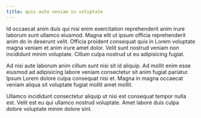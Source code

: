 ```yaml
---
title: quis aute veniam in voluptate
---
```


Id occaecat anim duis qui nisi enim exercitation reprehenderit anim irure laborum sunt ullamco eiusmod. Magna elit ut ipsum officia reprehenderit anim do in deserunt velit. Officia proident consequat quis in Lorem voluptate magna veniam et anim irure amet dolor. Velit sunt nostrud veniam non incididunt minim voluptate. Cillum culpa nostrud ut eu adipisicing fugiat.

Ad nisi aute laborum anim cillum sunt nisi sit id aliquip. Ad mollit enim esse eiusmod ad adipisicing labore veniam consectetur sit anim fugiat pariatur. Ipsum Lorem dolore culpa consequat nisi et. Magna in magna occaecat veniam aliqua sit voluptate fugiat mollit amet mollit.

Ullamco incididunt consectetur aliquip ut nisi est consequat tempor nulla est. Velit est eu qui ullamco nostrud voluptate. Amet labore duis culpa dolore voluptate minim dolore sint.